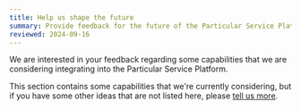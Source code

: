 ```yaml
---
title: Help us shape the future
summary: Provide feedback for the future of the Particular Service Platform
reviewed: 2024-09-16
---
```


We are interested in your feedback regarding some capabilities that we are considering integrating into the Particular Service Platform.

This section contains some capabilities that we're currently considering, but if you have some other ideas that are not listed here, please [tell us more](https://github.com/Particular/NServiceBus/issues/new?assignees=&labels=Feature&projects=&template=feature_request.yml).
